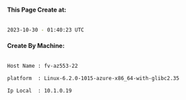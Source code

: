 
   
#### This Page Create at:

```bash

2023-10-30 - 01:40:23 UTC

```

#### Create By Machine:

```bash

Host Name : fv-az553-22

platform  : Linux-6.2.0-1015-azure-x86_64-with-glibc2.35

Ip Local  : 10.1.0.19

```

